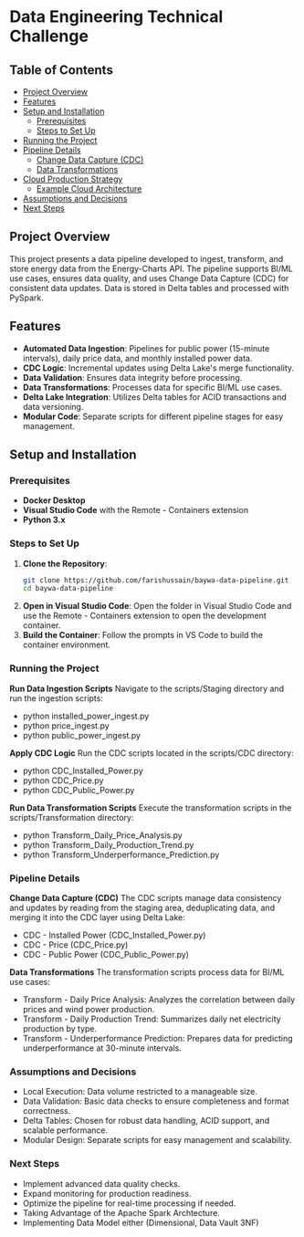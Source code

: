 # Data Engineering Technical Challenge

## Table of Contents
- [Project Overview](#project-overview)
- [Features](#features)
- [Setup and Installation](#setup-and-installation)
  - [Prerequisites](#prerequisites)
  - [Steps to Set Up](#steps-to-set-up)
- [Running the Project](#running-the-project)
- [Pipeline Details](#pipeline-details)
  - [Change Data Capture (CDC)](#change-data-capture-cdc)
  - [Data Transformations](#data-transformations)
- [Cloud Production Strategy](#cloud-production-strategy)
  - [Example Cloud Architecture](#example-cloud-architecture)
- [Assumptions and Decisions](#assumptions-and-decisions)
- [Next Steps](#next-steps)

## Project Overview
This project presents a data pipeline developed to ingest, transform, and store energy data from the Energy-Charts API. The pipeline supports BI/ML use cases, ensures data quality, and uses Change Data Capture (CDC) for consistent data updates. Data is stored in Delta tables and processed with PySpark.

## Features
- **Automated Data Ingestion**: Pipelines for public power (15-minute intervals), daily price data, and monthly installed power data.
- **CDC Logic**: Incremental updates using Delta Lake's merge functionality.
- **Data Validation**: Ensures data integrity before processing.
- **Data Transformations**: Processes data for specific BI/ML use cases.
- **Delta Lake Integration**: Utilizes Delta tables for ACID transactions and data versioning.
- **Modular Code**: Separate scripts for different pipeline stages for easy management.

## Setup and Installation

### Prerequisites
- **Docker Desktop**
- **Visual Studio Code** with the Remote - Containers extension
- **Python 3.x**

### Steps to Set Up
1. **Clone the Repository**:
   ```bash
   git clone https://github.com/farishussain/baywa-data-pipeline.git
   cd baywa-data-pipeline
2. **Open in Visual Studio Code**: 
   Open the folder in Visual Studio Code and use the Remote - Containers extension to open the development container.
3. **Build the Container**:
   Follow the prompts in VS Code to build the container environment.

### Running the Project
**Run Data Ingestion Scripts**
Navigate to the scripts/Staging directory and run the ingestion scripts:
- python installed_power_ingest.py
- python price_ingest.py
- python public_power_ingest.py

**Apply CDC Logic**
Run the CDC scripts located in the scripts/CDC directory:
- python CDC_Installed_Power.py
- python CDC_Price.py
- python CDC_Public_Power.py

**Run Data Transformation Scripts**
Execute the transformation scripts in the scripts/Transformation directory:
- python Transform_Daily_Price_Analysis.py
- python Transform_Daily_Production_Trend.py
- python Transform_Underperformance_Prediction.py

### Pipeline Details
**Change Data Capture (CDC)**
The CDC scripts manage data consistency and updates by reading from the staging area, deduplicating data, and merging it into the CDC layer using Delta Lake:
- CDC - Installed Power (CDC_Installed_Power.py)
- CDC - Price (CDC_Price.py)
- CDC - Public Power (CDC_Public_Power.py)

**Data Transformations**
The transformation scripts process data for BI/ML use cases:
- Transform - Daily Price Analysis: Analyzes the correlation between daily prices and wind power production.
- Transform - Daily Production Trend: Summarizes daily net electricity production by type.
- Transform - Underperformance Prediction: Prepares data for predicting underperformance at 30-minute intervals.

### Assumptions and Decisions
- Local Execution: Data volume restricted to a manageable size.
- Data Validation: Basic data checks to ensure completeness and format correctness.
- Delta Tables: Chosen for robust data handling, ACID support, and scalable performance.
- Modular Design: Separate scripts for easy management and scalability.

### Next Steps
- Implement advanced data quality checks.
- Expand monitoring for production readiness.
- Optimize the pipeline for real-time processing if needed.
- Taking Advantage of the Apache Spark Archtecture.
- Implementing Data Model either (Dimensional, Data Vault 3NF)
